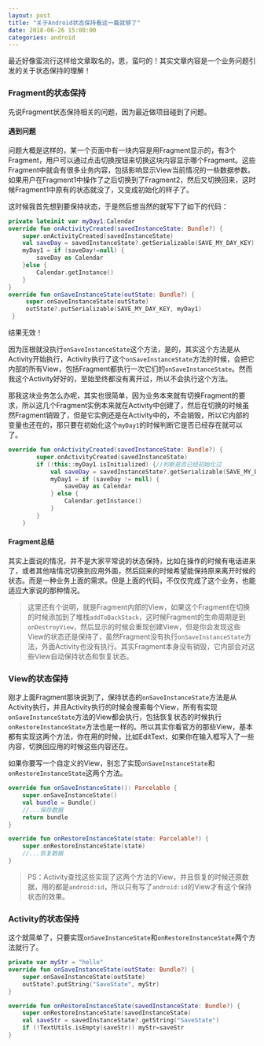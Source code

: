 ```yaml
---
layout: post
title: "关于Android状态保持看这一篇就够了"
date: 2018-06-26 15:00:00
categories: android
---
```


最近好像蛮流行这样给文章取名的，恩，蛮叼的！其实文章内容是一个业务问题引发的关于状态保持的理解！

### Fragment的状态保持

先说Fragment状态保持相关的问题，因为最近做项目碰到了问题。

#### 遇到问题

问题大概是这样的，某一个页面中有一块内容是用Fragment显示的，有3个Fragment，用户可以通过点击切换按钮来切换这块内容显示哪个Fragment。这些Fragment中就会有很多业务内容，包括影响显示View当前情况的一些数据参数。如果用户在Fragment1中操作了之后切换到了Fragment2，然后又切换回来，这时候Fragment1中原有的状态就没了，又变成初始化的样子了。

这时候我首先想到要保持状态，于是然后想当然的就写下了如下的代码：

```kotlin
private lateinit var myDay1:Calendar
override fun onActivityCreated(savedInstanceState: Bundle?) {
    super.onActivityCreated(savedInstanceState)
    val saveDay = savedInstanceState?.getSerializable(SAVE_MY_DAY_KEY)
    myDay1 = if (saveDay!=null) {
        saveDay as Calendar
    }else {
        Calendar.getInstance()
    }
}
override fun onSaveInstanceState(outState: Bundle?) {
     super.onSaveInstanceState(outState)
     outState?.putSerializable(SAVE_MY_DAY_KEY, myDay1)
 }
```

结果无效！

因为压根就没执行`onSaveInstanceState`这个方法，是的，其实这个方法是从Activity开始执行，Activity执行了这个`onSaveInstanceState`方法的时候，会把它内部的所有View，包括Fragment都执行一次它们的`onSaveInstanceState`。然而我这个Activity好好的，至始至终都没有离开过，所以不会执行这个方法。

那我这块业务怎么办呢，其实也很简单，因为业务本来就有切换Fragment的要求，所以这几个Fragment实例本来就在Activity中创建了，然后在切换的时候虽然Fragment销毁了，但是它实例还是在Activity中的，不会销毁，所以它内部的变量也还在的，那只要在初始化这个`myDay1`的时候判断它是否已经存在就可以了。

```kotlin
override fun onActivityCreated(savedInstanceState: Bundle?) {
        super.onActivityCreated(savedInstanceState)
        if (!this::myDay1.isInitialized) {//判断是否已经初始化过
            val saveDay = savedInstanceState?.getSerializable(SAVE_MY_DAY_KEY)
            myDay1 = if (saveDay != null) {
                saveDay as Calendar
            } else {
                Calendar.getInstance()
            }
        }
    }

```



#### Fragment总结

其实上面说的情况，并不是大家平常说的状态保持，比如在操作的时候有电话进来了，或者其他啥情况切换到应用外面，然后回来的时候希望能保持原来离开时候的状态。而是一种业务上面的需求。但是上面的代码，不仅仅完成了这个业务，也能适应大家说的那种情况。

> 这里还有个说明，就是Fragment内部的View，如果这个Fragment在切换的时候添加到了堆栈`addToBackStack`，这时候Fragment的生命周期是到`onDestroyView`，然后显示的时候会重现创建View，但是你会发现这些View的状态还是保持了，虽然Fragment没有执行`onSaveInstanceState`方法，外面Activity也没有执行。其实Fragment本身没有销毁，它内部会对这些View自动保持状态和恢复状态。



### View的状态保持

刚才上面Fragment那块说到了，保持状态的`onSaveInstanceState`方法是从Activity执行，并且Activity执行的时候会搜索每个View，所有有实现`onSaveInstanceState`方法的View都会执行，包括恢复状态的时候执行`onRestoreInstanceState`方法也是一样的。所以其实你看官方的那些View，基本都有实现这两个方法，你在用的时候，比如EditText，如果你在输入框写入了一些内容，切换回应用的时候这些内容还在。

如果你要写一个自定义的View，别忘了实现`onSaveInstanceState`和`onRestoreInstanceState`这两个方法。

```kotlin
override fun onSaveInstanceState(): Parcelable {
    super.onSaveInstanceState()
    val bundle = Bundle()
    //...保存数据
    return bundle
}

override fun onRestoreInstanceState(state: Parcelable?) {
    super.onRestoreInstanceState(state)
    //...恢复数据
}
```



> PS：Activity查找这些实现了这两个方法的View，并且恢复的时候还原数据，用的都是`android:id`，所以只有写了`android:id`的View才有这个保持状态的效果。



### Activity的状态保持

这个就简单了，只要实现`onSaveInstanceState`和`onRestoreInstanceState`两个方法就行了。

```kotlin
private var myStr = "hello"
override fun onSaveInstanceState(outState: Bundle?) {
	super.onSaveInstanceState(outState)
	outState?.putString("SaveState", myStr)
}

override fun onRestoreInstanceState(savedInstanceState: Bundle?) {
	super.onRestoreInstanceState(savedInstanceState)
	val saveStr = savedInstanceState?.getString("SaveState")
	if (!TextUtils.isEmpty(saveStr)) myStr=saveStr
}
```

